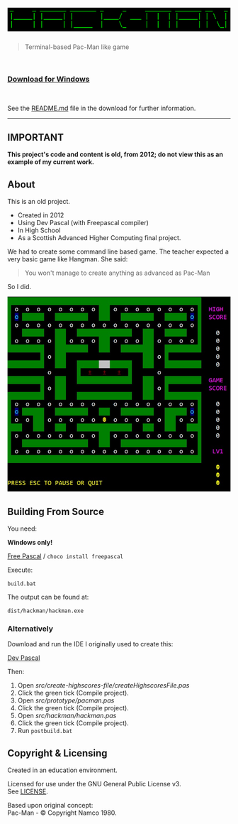 ﻿# ![HackMan](.repo/title.png)

> Terminal-based Pac-Man like game

<br/>

### **[Download for Windows](https://github.com/jamiegluk/hackman/releases/latest)**

<br/>

See the [README.md](doc/README.md) file in the download for further information.

---

## IMPORTANT

**This project's code and content is old, from 2012; do not view this as an example of my current work.**

## About

This is an old project.

- Created in 2012
- Using Dev Pascal (with Freepascal compiler)
- In High School
- As a Scottish Advanced Higher Computing final project.

We had to create some command line based game. The teacher expected a very basic game like Hangman. She said:

> You won't manage to create anything as advanced as Pac-Man

So I did.

![Screenshot](.repo/screenshot.jpg)

## Building From Source

You need:

**Windows only!**

[Free Pascal](https://www.freepascal.org/) / `choco install freepascal`

Execute:

```
build.bat
```

The output can be found at:

```
dist/hackman/hackman.exe
```

### Alternatively

Download and run the IDE I originally used to create this:

[Dev Pascal](https://www.bloodshed.net/Dev-Pascal)

Then:

1. Open _src/create-highscores-file/createHighscoresFile.pas_
2. Click the green tick (Compile project).
3. Open _src/prototype/pacman.pas_
4. Click the green tick (Compile project).
5. Open _src/hackman/hackman.pas_
6. Click the green tick (Compile project).
7. Run `postbuild.bat`

## Copyright & Licensing

Created in an education environment.

Licensed for use under the GNU General Public License v3.  
See [LICENSE](LICENSE).

Based upon original concept:  
Pac-Man - © Copyright Namco 1980.
